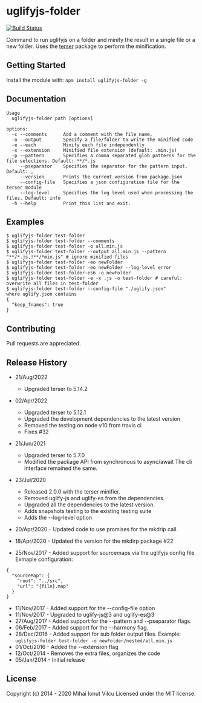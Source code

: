 # uglifyjs-folder

[![Build Status](https://travis-ci.com/ionutvmi/uglifyjs-folder.svg?branch=master)](https://travis-ci.com/github/ionutvmi/uglifyjs-folder)

Command to run uglifyjs on a folder and minify the result in a single file or a new folder.
Uses the [terser](https://www.npmjs.com/package/terser) package to perform the minification.

## Getting Started
Install the module with: `npm install uglifyjs-folder -g`


## Documentation
    Usage
      uglifyjs-folder path [options]

    options:
      -c --comments      Add a comment with the file name.
      -o --output        Specify a file/folder to write the minified code
      -e --each          Minify each file independently
      -x --extension     Minified file extension (default: .min.js)
      -p --pattern       Specifies a comma separated glob patterns for the file selections. Default: **/*.js
         --pseparator    Specifies the separator for the pattern input. Default: ,
         --version       Prints the current version from package.json
         --config-file   Specifies a json configuration file for the terser module
         --log-level     Specifies the log level used when processing the files. Default: info
      -h --help          Print this list and exit.
## Examples
    $ uglifyjs-folder test-folder
    $ uglifyjs-folder test-folder --comments
    $ uglifyjs-folder test-folder -o all.min.js
    $ uglifyjs-folder test-folder --output all.min.js --pattern "**/*.js,!**/*min.js" # ignore minified files 
    $ uglifyjs-folder test-folder -eo newFolder
    $ uglifyjs-folder test-folder -eo newFolder --log-level error
    $ uglifyjs-folder test-folder-es6 -o newFolder
    $ uglifyjs-folder test-folder -e -x .js -o test-folder # careful: overwrite all files in test-folder
    $ uglifyjs-folder test-folder --config-file "./uglify.json"
    where uglify.json contains
    {
      "keep_fnames": true
    }

## Contributing
Pull requests are appreciated.

## Release History
- 21/Aug/2022 
  - Upgraded terser to 5.14.2

- 02/Apr/2022 
  - Upgraded terser to 5.12.1
  - Upgraded the development dependencies to the latest version
  - Removed the testing on node v10 from travis ci
  - Fixes #32

- 21/Jun/2021 
  - Upgraded terser to 5.7.0
  - Modified the package API from synchronous to async/await
  The cli interface remained the same.

- 23/Jul/2020 
  - Released 2.0.0 with the terser minifier. 
  - Removed uglify-js and uglify-es from the dependencies. 
  - Upgraded all the dependencies to the latest version.
  - Adds snapshots testing to the existing testing suite
  - Adds the --log-level option
- 20/Apr/2020 - Updated code to use promises for the mkdrip call.
- 18/Apr/2020 - Updated the version for the mkdirp package #22
- 25/Nov/2017 - Added support for sourcemaps via the uglifyjs config file   
Exmaple configuration:
```
{
  "sourceMap": {
    "root": "../src",
    "url": "{file}.map"
  }
}
```
- 11/Nov/2017 - Added support for the --config-file option
- 11/Nov/2017 - Upgraded to uglify-js@3 and uglify-es@3 
- 27/Aug/2017 - Added support for the --pattern and --pseparator flags. 
- 06/Feb/2017 - Added support for the --harmony flag. 
- 28/Dec/2016 - Added support for sub folder output files. 
    Example: `uglifyjs-folder test-folder -o newFolder/nested/all.min.js`
- 01/Oct/2016 - Added the --extension flag
- 12/Oct/2014 - Removes the extra files, organizes the code
- 05/Jan/2014 - Initial release

## License
Copyright (c) 2014 - 2020 Mihai Ionut Vilcu
Licensed under the MIT license.
